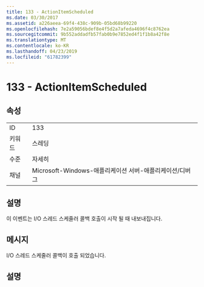 ```yaml
---
title: 133 - ActionItemScheduled
ms.date: 03/30/2017
ms.assetid: a226aeea-69f4-438c-909b-05bd68b99220
ms.openlocfilehash: 7e2a59056bdef8e4f5d2a7afeda4696f4c8762ea
ms.sourcegitcommit: 9b552addadfb57fab0b9e7852ed4f1f1b8a42f8e
ms.translationtype: MT
ms.contentlocale: ko-KR
ms.lasthandoff: 04/23/2019
ms.locfileid: "61782399"
---
```

# <a name="133---actionitemscheduled"></a>133 - ActionItemScheduled
## <a name="properties"></a>속성  
  
|||  
|-|-|  
|ID|133|  
|키워드|스레딩|  
|수준|자세히|  
|채널|Microsoft-Windows-애플리케이션 서버-애플리케이션/디버그|  
  
## <a name="description"></a>설명  
 이 이벤트는 I/O 스레드 스케줄러 콜백 호출이 시작 될 때 내보내집니다.  
  
## <a name="message"></a>메시지  
 I/O 스레드 스케줄러 콜백이 호출 되었습니다.  
  
## <a name="details"></a>설명
